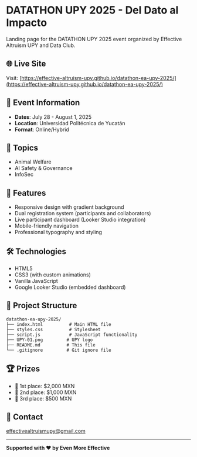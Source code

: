 # DATATHON UPY 2025 - Del Dato al Impacto

Landing page for the DATATHON UPY 2025 event organized by Effective Altruism UPY and Data Club.

## 🌐 Live Site

Visit: [https://effective-altruism-upy.github.io/datathon-ea-upy-2025/](https://effective-altruism-upy.github.io/datathon-ea-upy-2025/)

## 📅 Event Information

- **Dates**: July 28 - August 1, 2025
- **Location**: Universidad Politécnica de Yucatán
- **Format**: Online/Hybrid

## 🎯 Topics

- Animal Welfare
- AI Safety & Governance
- InfoSec

## 🚀 Features

- Responsive design with gradient background
- Dual registration system (participants and collaborators)
- Live participant dashboard (Looker Studio integration)
- Mobile-friendly navigation
- Professional typography and styling

## 🛠️ Technologies

- HTML5
- CSS3 (with custom animations)
- Vanilla JavaScript
- Google Looker Studio (embedded dashboard)

## 📁 Project Structure

```
datathon-ea-upy-2025/
├── index.html          # Main HTML file
├── styles.css          # Stylesheet
├── script.js           # JavaScript functionality
├── UPY-01.png         # UPY logo
├── README.md          # This file
└── .gitignore         # Git ignore file
```

## 🏆 Prizes

- 🥇 1st place: $2,000 MXN
- 🥈 2nd place: $1,000 MXN
- 🥉 3rd place: $500 MXN

## 📧 Contact

effectivealtruismupy@gmail.com

---

**Supported with ❤️ by Even More Effective**